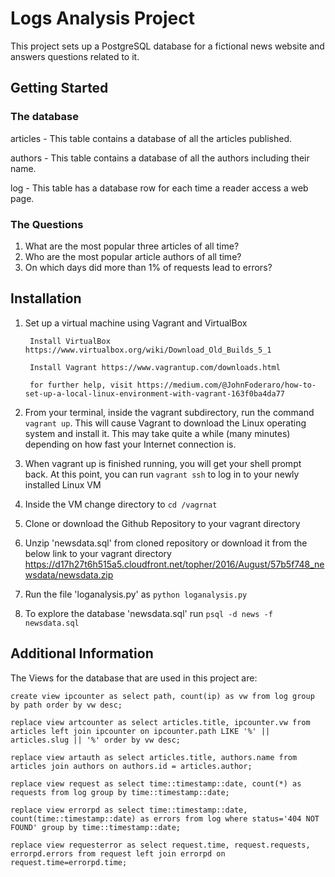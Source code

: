# Logs Analysis Project

This project sets up a PostgreSQL database for a fictional news website and answers questions related to it.


## Getting Started



### The database

articles - This table contains a database of all the articles published.

authors -  This table contains a database of all the authors including their name.

log - This table has a database row for each time a reader access a web page.

### The Questions

1. What are the most popular three articles of all time?
2. Who are the most popular article authors of all time?
3. On which days did more than 1% of requests lead to errors?


## Installation

1. Set up a virtual machine using Vagrant and VirtualBox

        Install VirtualBox https://www.virtualbox.org/wiki/Download_Old_Builds_5_1
    
        Install Vagrant https://www.vagrantup.com/downloads.html
  
        for further help, visit https://medium.com/@JohnFoderaro/how-to-set-up-a-local-linux-environment-with-vagrant-163f0ba4da77

2. From your terminal, inside the vagrant subdirectory, run the command
  `vagrant up`. This will cause Vagrant to download the Linux operating system
  and install it. This may take quite a while (many minutes) depending on how
  fast your Internet connection is.

3. When vagrant up is finished running, you will get your shell prompt back.
  At this point, you can run `vagrant ssh` to log in to your newly
  installed Linux VM

4. Inside the VM change directory to `cd /vagrnat`

5. Clone or download the Github Repository to your vagrant directory

6.  Unzip 'newsdata.sql' from cloned repository or download it from the below link to your vagrant directory       https://d17h27t6h515a5.cloudfront.net/topher/2016/August/57b5f748_newsdata/newsdata.zip

7. Run the file 'loganalysis.py' as
    `python loganalysis.py`

8. To explore the database 'newsdata.sql' run
    `psql -d news -f newsdata.sql`


## Additional Information

The Views for the database that are used in this project are:

`create view ipcounter as select path, count(ip)
 as vw from log group by path order by vw desc;`

 `replace view artcounter as select articles.title,
                 ipcounter.vw from
                 articles left join ipcounter on
                 ipcounter.path LIKE '%' ||
                 articles.slug || '%' order by vw desc;`

  `replace view artauth as select articles.title,
              authors.name from articles join authors on
              authors.id = articles.author;`

  `replace view request as select time::timestamp::date,
               count(*) as requests
              from log group by time::timestamp::date;`

  `replace view errorpd as select time::timestamp::date,
               count(time::timestamp::date) as errors
              from log where status='404 NOT FOUND'
              group by time::timestamp::date;`

  `replace view requesterror as select request.time,
                    request.requests, errorpd.errors
                   from request left join errorpd on
                    request.time=errorpd.time;`
